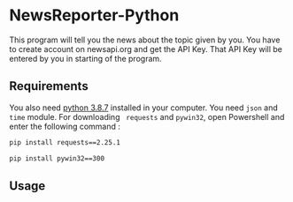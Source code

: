 # NewsReporter-Python
This program will tell you the news about the topic given by you. You have to create account on newsapi.org and get the API Key. That API Key will be entered by you in starting of the program.

## Requirements
You also need [python 3.8.7](https://www.python.org/downloads/release/python-387/) installed in your computer.
You need ```json``` and ```time``` module.
For downloading ``` requests``` and ```pywin32```, open Powershell and enter the following command :
```bash
pip install requests==2.25.1
```
```bash
pip install pywin32==300
```

## Usage
